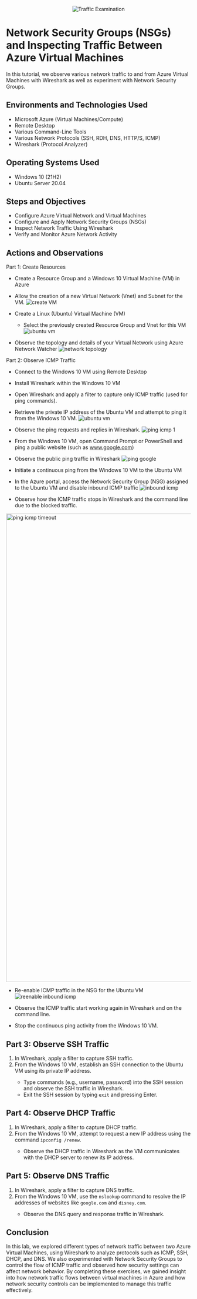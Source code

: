 <p align="center">
<img src="https://i.imgur.com/Ua7udoS.png" alt="Traffic Examination"/>
</p>

<h1>Network Security Groups (NSGs) and Inspecting Traffic Between Azure Virtual Machines</h1>
In this tutorial, we observe various network traffic to and from Azure Virtual Machines with Wireshark as well as experiment with Network Security Groups. <br />

<h2>Environments and Technologies Used</h2>

- Microsoft Azure (Virtual Machines/Compute)
- Remote Desktop
- Various Command-Line Tools
- Various Network Protocols (SSH, RDH, DNS, HTTP/S, ICMP)
- Wireshark (Protocol Analyzer)

<h2>Operating Systems Used </h2>

- Windows 10 (21H2)
- Ubuntu Server 20.04

<h2>Steps and Objectives</h2>

- Configure Azure Virtual Network and Virtual Machines
- Configure and Apply Network Security Groups (NSGs)
- Inspect Network Traffic Using Wireshark
- Verify and Monitor Azure Network Activity

<h2>Actions and Observations</h2>
<p>Part 1: Create Resources</p>

  - Create a Resource Group and a Windows 10 Virtual Machine (VM) in Azure
  - Allow the creation of a new Virtual Network (Vnet) and Subnet for the VM.
![create VM](https://github.com/user-attachments/assets/bf689278-fc9e-43ba-a446-4e0fbe2805b1)

  - Create a Linux (Ubuntu) Virtual Machine (VM)
    - Select the previously created Resource Group and Vnet for this VM
![ubuntu vm](https://github.com/user-attachments/assets/3fc90842-c7ca-46c9-a309-93bfcec91669)

  - Observe the topology and details of your Virtual Network using Azure Network Watcher
![network topology](https://github.com/user-attachments/assets/15d263b4-1da7-49d8-95a3-b4577e304e5f)


<p>Part 2: Observe ICMP Traffic<p/>

  - Connect to the Windows 10 VM using Remote Desktop
  - Install Wireshark within the Windows 10 VM
  - Open Wireshark and apply a filter to capture only ICMP traffic (used for ping commands).
  - Retrieve the private IP address of the Ubuntu VM and attempt to ping it from the Windows 10 VM.
  ![ubuntu vm](https://github.com/user-attachments/assets/78935f6c-dfa0-407a-89e5-9e6db86ba7e2)

  - Observe the ping requests and replies in Wireshark.
  ![ping icmp 1](https://github.com/user-attachments/assets/1100c09f-74c8-4886-b18a-aa5e9b5488f4)

  - From the Windows 10 VM, open Command Prompt or PowerShell and ping a public website (such as www.google.com)
  - Observe the public ping traffic in Wireshark
  ![ping google](https://github.com/user-attachments/assets/f7e85623-378d-4d22-af00-5146a62c73f8)

  - Initiate a continuous ping from the Windows 10 VM to the Ubuntu VM
  - In the Azure portal, access the Network Security Group (NSG) assigned to the Ubuntu VM and disable inbound ICMP traffic
  ![inbound icmp](https://github.com/user-attachments/assets/dbdfb5b5-93e9-45bb-b167-7a88ba031533)

  - Observe how the ICMP traffic stops in Wireshark and the command line due to the blocked traffic.
<img width="1275" alt="ping icmp timeout" src="https://github.com/user-attachments/assets/eed6d59c-04f3-4631-97d2-bbcf2421bb00" />

  - Re-enable ICMP traffic in the NSG for the Ubuntu VM
![reenable inbound icmp](https://github.com/user-attachments/assets/24bbbaa6-75df-4e99-aa42-aabdba9c3de6)

  - Observe the ICMP traffic start working again in Wireshark and on the command line.
  - Stop the continuous ping activity from the Windows 10 VM.


<h2>Part 3: Observe SSH Traffic</h2>
<ol>
  <li>In Wireshark, apply a filter to capture SSH traffic.</li>
  <li>From the Windows 10 VM, establish an SSH connection to the Ubuntu VM using its private IP address.</li>
  <ul>
    <li>Type commands (e.g., username, password) into the SSH session and observe the SSH traffic in Wireshark.</li>
    <li>Exit the SSH session by typing <code>exit</code> and pressing Enter.</li>
  </ul>
</ol>

<h2>Part 4: Observe DHCP Traffic</h2>
<ol>
  <li>In Wireshark, apply a filter to capture DHCP traffic.</li>
  <li>From the Windows 10 VM, attempt to request a new IP address using the command <code>ipconfig /renew</code>.</li>
  <ul>
    <li>Observe the DHCP traffic in Wireshark as the VM communicates with the DHCP server to renew its IP address.</li>
  </ul>
</ol>

<h2>Part 5: Observe DNS Traffic</h2>
<ol>
  <li>In Wireshark, apply a filter to capture DNS traffic.</li>
  <li>From the Windows 10 VM, use the <code>nslookup</code> command to resolve the IP addresses of websites like <code>google.com</code> and <code>disney.com</code>.</li>
  <ul>
    <li>Observe the DNS query and response traffic in Wireshark.</li>
  </ul>
</ol>

<h2>Conclusion</h2>
<p>In this lab, we explored different types of network traffic between two Azure Virtual Machines, using Wireshark to analyze protocols such as ICMP, SSH, DHCP, and DNS. We also experimented with Network Security Groups to control the flow of ICMP traffic and observed how security settings can affect network behavior. By completing these exercises, we gained insight into how network traffic flows between virtual machines in Azure and how network security controls can be implemented to manage this traffic effectively.</p>

